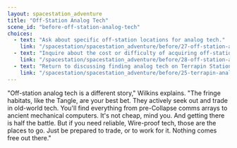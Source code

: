 ```yaml
---
layout: spacestation_adventure
title: "Off-Station Analog Tech"
scene_id: "before-off-station-analog-tech"
choices:
  - text: "Ask about specific off-station locations for analog tech."
    link: "/spacestation/spacestation_adventure/before/27-off-station-analog-locations/"
  - text: "Inquire about the cost or difficulty of acquiring off-station analog tech."
    link: "/spacestation/spacestation_adventure/before/28-off-station-analog-cost/"
  - text: "Return to discussing finding analog tech on Terrapin Station."
    link: "/spacestation/spacestation_adventure/before/25-terrapin-analog/"
---
```


"Off-station analog tech is a different story," Wilkins explains. "The fringe habitats, like the Tangle, are your best bet. They actively seek out and trade in old-world tech. You'll find everything from pre-Collapse comms arrays to ancient mechanical computers. It's not cheap, mind you. And getting there is half the battle. But if you need reliable, Wire-proof tech, those are the places to go. Just be prepared to trade, or to work for it. Nothing comes free out there."
